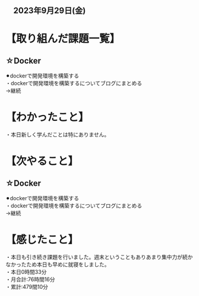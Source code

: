 ## 　2023年9月29日(金)
# 【取り組んだ課題一覧】
## ☆Docker
⚫︎dockerで開発環境を構築する<br>
・dockerで開発環境を構築するについてブログにまとめる<br>
→継続<br>
# 【わかったこと】
・本日新しく学んだことは特にありません。<br>
# 【次やること】
## ☆Docker
⚫︎dockerで開発環境を構築する<br>
・dockerで開発環境を構築するについてブログにまとめる<br>
→継続<br>
# 【感じたこと】
・本日も引き続き課題を行いました。週末ということもありあまり集中力が続かなかったため本日も早めに就寝をしました。<br>
・本日0時間33分<br>
・月合計:76時間16分<br>
・累計:479間10分<br>

